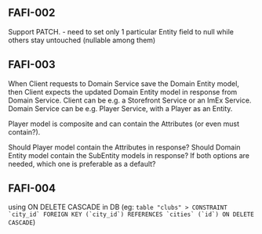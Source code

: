 
## FAFI-002

Support PATCH.
    - need to set only 1 particular Entity field to null while others stay untouched (nullable among them)



## FAFI-003

When Client requests to Domain Service save the Domain Entity model, then Client expects the updated Domain Entity model in response from Domain Service.
Client can be e.g. a Storefront Service or an ImEx Service.
Domain Service can be e.g. Player Service, with a Player as an Entity.

Player model is composite and can contain the Attributes (or even must contain?).

Should Player model contain the Attributes in response?
Should Domain Entity model contain the SubEntity models in response?
If both options are needed, which one is preferable as a default?



## FAFI-004
using ON DELETE CASCADE in DB (eg: ```table "clubs" > CONSTRAINT `city_id` FOREIGN KEY (`city_id`) REFERENCES `cities` (`id`) ON DELETE CASCADE```)



